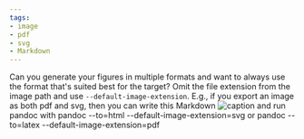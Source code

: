 ```yaml
---
tags:
- image
- pdf
- svg
- Markdown
---
```


Can you generate your figures in multiple formats and want to always use
the format that's suited best for the target? Omit the file extension
from the image path and use `--default-image-extension`. E.g., if you
export an image as both pdf and svg, then you can write this Markdown
![caption](my-figure) and run pandoc with pandoc --to=html
--default-image-extension=svg or pandoc --to=latex
--default-image-extension=pdf
